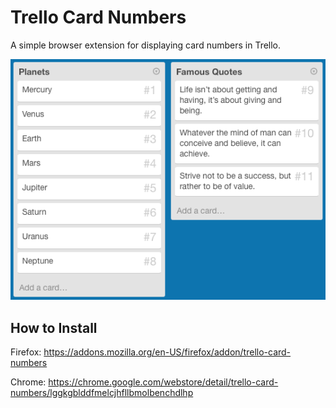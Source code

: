 # Trello Card Numbers

A simple browser extension for displaying card numbers in Trello.

![Screenshot](media/screenshot-540x413.png)

## How to Install

Firefox: https://addons.mozilla.org/en-US/firefox/addon/trello-card-numbers

Chrome: https://chrome.google.com/webstore/detail/trello-card-numbers/lggkgblddfmelcjhfllbmolbenchdlhp

